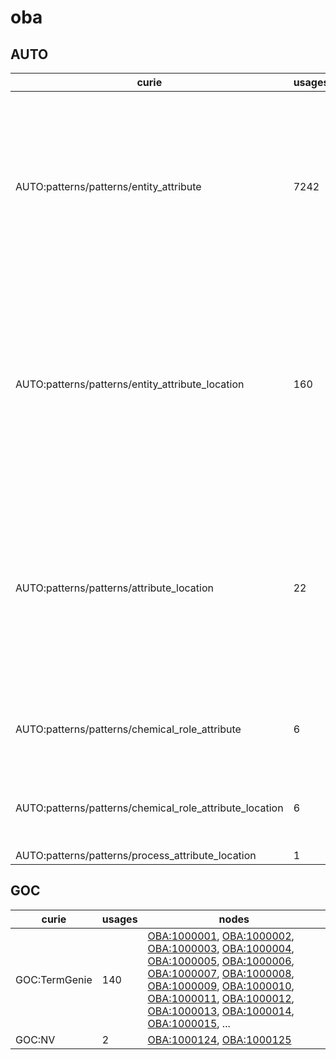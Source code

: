 # oba

## AUTO

| curie                                                   |   usages | nodes                                                                                                                                                                                                                                                                                                                                                                                                                                                                                                                                                                                                                                                                                                                                                                                                                                            |
|---------------------------------------------------------|----------|--------------------------------------------------------------------------------------------------------------------------------------------------------------------------------------------------------------------------------------------------------------------------------------------------------------------------------------------------------------------------------------------------------------------------------------------------------------------------------------------------------------------------------------------------------------------------------------------------------------------------------------------------------------------------------------------------------------------------------------------------------------------------------------------------------------------------------------------------|
| AUTO:patterns/patterns/entity_attribute                 |     7242 | [OBA:0000006](https://bioregistry.io/OBA:0000006), [OBA:0000007](https://bioregistry.io/OBA:0000007), [OBA:0000009](https://bioregistry.io/OBA:0000009), [OBA:0000011](https://bioregistry.io/OBA:0000011), [OBA:0000015](https://bioregistry.io/OBA:0000015), [OBA:0000018](https://bioregistry.io/OBA:0000018), [OBA:0000022](https://bioregistry.io/OBA:0000022), [OBA:0000023](https://bioregistry.io/OBA:0000023), [OBA:0000032](https://bioregistry.io/OBA:0000032), [OBA:0000040](https://bioregistry.io/OBA:0000040), [OBA:0000046](https://bioregistry.io/OBA:0000046), [OBA:0000048](https://bioregistry.io/OBA:0000048), [OBA:0000051](https://bioregistry.io/OBA:0000051), [OBA:0000052](https://bioregistry.io/OBA:0000052), [OBA:0000055](https://bioregistry.io/OBA:0000055), ...                                                 |
| AUTO:patterns/patterns/entity_attribute_location        |      160 | [OBA:0000003](https://bioregistry.io/OBA:0000003), [OBA:0000005](https://bioregistry.io/OBA:0000005), [OBA:0000016](https://bioregistry.io/OBA:0000016), [OBA:0000090](https://bioregistry.io/OBA:0000090), [OBA:0000098](https://bioregistry.io/OBA:0000098), [OBA:0000103](https://bioregistry.io/OBA:0000103), [OBA:0000106](https://bioregistry.io/OBA:0000106), [OBA:0000123](https://bioregistry.io/OBA:0000123), [OBA:0000143](https://bioregistry.io/OBA:0000143), [OBA:0006038](https://bioregistry.io/OBA:0006038), [OBA:0006039](https://bioregistry.io/OBA:0006039), [OBA:VT0000068](https://bioregistry.io/OBA:VT0000068), [OBA:VT0000180](https://bioregistry.io/OBA:VT0000180), [OBA:VT0000181](https://bioregistry.io/OBA:VT0000181), [OBA:VT0000184](https://bioregistry.io/OBA:VT0000184), ...                                 |
| AUTO:patterns/patterns/attribute_location               |       22 | [OBA:0000036](https://bioregistry.io/OBA:0000036), [OBA:0000058](https://bioregistry.io/OBA:0000058), [OBA:0000091](https://bioregistry.io/OBA:0000091), [OBA:VT0000056](https://bioregistry.io/OBA:VT0000056), [OBA:VT0000069](https://bioregistry.io/OBA:VT0000069), [OBA:VT0005369](https://bioregistry.io/OBA:VT0005369), [OBA:VT0005388](https://bioregistry.io/OBA:VT0005388), [OBA:VT0005389](https://bioregistry.io/OBA:VT0005389), [OBA:VT0005394](https://bioregistry.io/OBA:VT0005394), [OBA:VT0010248](https://bioregistry.io/OBA:VT0010248), [OBA:VT0010256](https://bioregistry.io/OBA:VT0010256), [OBA:VT0010454](https://bioregistry.io/OBA:VT0010454), [OBA:VT0015060](https://bioregistry.io/OBA:VT0015060), [OBA:VT0015065](https://bioregistry.io/OBA:VT0015065), [OBA:VT0015074](https://bioregistry.io/OBA:VT0015074), ... |
| AUTO:patterns/patterns/chemical_role_attribute          |        6 | [OBA:0000079](https://bioregistry.io/OBA:0000079), [OBA:0000182](https://bioregistry.io/OBA:0000182), [OBA:1000972](https://bioregistry.io/OBA:1000972), [OBA:1000982](https://bioregistry.io/OBA:1000982), [OBA:1000993](https://bioregistry.io/OBA:1000993), [OBA:1001004](https://bioregistry.io/OBA:1001004)                                                                                                                                                                                                                                                                                                                                                                                                                                                                                                                                 |
| AUTO:patterns/patterns/chemical_role_attribute_location |        6 | [OBA:VT0003351](https://bioregistry.io/OBA:VT0003351), [OBA:VT0003369](https://bioregistry.io/OBA:VT0003369), [OBA:VT0005120](https://bioregistry.io/OBA:VT0005120), [OBA:VT0005418](https://bioregistry.io/OBA:VT0005418), [OBA:VT0010269](https://bioregistry.io/OBA:VT0010269), [OBA:VT0010275](https://bioregistry.io/OBA:VT0010275)                                                                                                                                                                                                                                                                                                                                                                                                                                                                                                         |
| AUTO:patterns/patterns/process_attribute_location       |        1 | [OBA:VT0002455](https://bioregistry.io/OBA:VT0002455)                                                                                                                                                                                                                                                                                                                                                                                                                                                                                                                                                                                                                                                                                                                                                                                            |

## GOC

| curie         |   usages | nodes                                                                                                                                                                                                                                                                                                                                                                                                                                                                                                                                                                                                                                                                                                                                                                                            |
|---------------|----------|--------------------------------------------------------------------------------------------------------------------------------------------------------------------------------------------------------------------------------------------------------------------------------------------------------------------------------------------------------------------------------------------------------------------------------------------------------------------------------------------------------------------------------------------------------------------------------------------------------------------------------------------------------------------------------------------------------------------------------------------------------------------------------------------------|
| GOC:TermGenie |      140 | [OBA:1000001](https://bioregistry.io/OBA:1000001), [OBA:1000002](https://bioregistry.io/OBA:1000002), [OBA:1000003](https://bioregistry.io/OBA:1000003), [OBA:1000004](https://bioregistry.io/OBA:1000004), [OBA:1000005](https://bioregistry.io/OBA:1000005), [OBA:1000006](https://bioregistry.io/OBA:1000006), [OBA:1000007](https://bioregistry.io/OBA:1000007), [OBA:1000008](https://bioregistry.io/OBA:1000008), [OBA:1000009](https://bioregistry.io/OBA:1000009), [OBA:1000010](https://bioregistry.io/OBA:1000010), [OBA:1000011](https://bioregistry.io/OBA:1000011), [OBA:1000012](https://bioregistry.io/OBA:1000012), [OBA:1000013](https://bioregistry.io/OBA:1000013), [OBA:1000014](https://bioregistry.io/OBA:1000014), [OBA:1000015](https://bioregistry.io/OBA:1000015), ... |
| GOC:NV        |        2 | [OBA:1000124](https://bioregistry.io/OBA:1000124), [OBA:1000125](https://bioregistry.io/OBA:1000125)                                                                                                                                                                                                                                                                                                                                                                                                                                                                                                                                                                                                                                                                                             |

